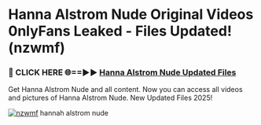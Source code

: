 # Hanna Alstrom Nude Original Videos 0nlyFans Leaked - Files Updated! (nzwmf)

<h3>🔴 CLICK HERE 🌐==►► <a href="https://tinyurl.com/yrmya6cz" rel="nofollow">Hanna Alstrom Nude Updated Files</a></h3>

Get Hanna Alstrom Nude and all content. Now you can access all videos and pictures of Hanna Alstrom Nude. New Updated Files 2025!

[![nzwmf](https://i.imgur.com/FMdXYCs.gif)](https://tinyurl.com/yrmya6cz)
hannah alstrom nude